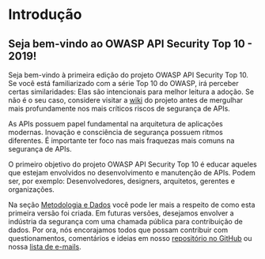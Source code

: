 Introdução
============

## Seja bem-vindo ao OWASP API Security Top 10 - 2019!

Seja bem-vindo à primeira edição do projeto OWASP API Security Top 10. Se você está familiarizado com a série Top 10 do OWASP, irá perceber certas similaridades: Elas são intencionais para melhor leitura a adoção. Se não é o seu caso, considere visitar a [wiki][1] do projeto antes de mergulhar mais profundamente nos mais críticos riscos de segurança de APIs.

As APIs possuem papel fundamental na arquitetura de aplicações modernas. Inovação e consciência de segurança possuem ritmos diferentes. É importante ter foco nas mais fraquezas mais comuns na segurança de APIs.

O primeiro objetivo do projeto OWASP API Security Top 10 é educar aqueles que estejam envolvidos no desenvolvimento e manutenção de APIs. Podem ser, por exemplo: Desenvolvedores, designers, arquitetos, gerentes e organizações.

Na seção [Metodologia e Dados][2] você pode ler mais a respeito de como esta primeira versão foi criada. Em futuras versões, desejamos envolver a indústria da segurança com uma chamada pública para contribuição de dados. Por ora, nós encorajamos todos que possam contribuir com questionamentos, comentários e ideias em nosso [repositório no GitHub][3] ou nossa [lista de e-mails][4].

[1]: https://www.owasp.org/index.php/OWASP_API_Security_Project
[2]: ./0xd0-about-data.md
[3]: https://github.com/OWASP/API-Security
[4]: https://groups.google.com/a/owasp.org/forum/#!forum/api-security-project

